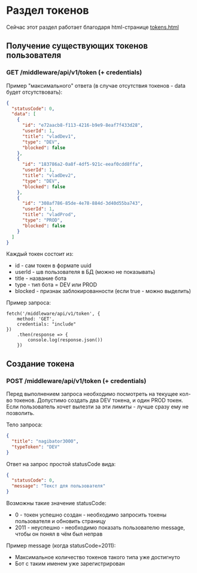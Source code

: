 # Раздел токенов

Сейчас этот раздел работает благодаря html-странице [tokens.html](../../middleware-service/src/main/resources/templates/tokens.html)

## Получение существующих токенов пользователя

### GET /middleware/api/v1/token (+ credentials)

Пример "максимального" ответа (в случае отсутствия токенов - data будет отсутствовать):

```json
{
  "statusCode": 0,
  "data": [
    {
      "id": "e72aacb8-f113-4216-b9e9-8eaf7f433d28",
      "userId": 1,
      "title": "vladDev1",
      "type": "DEV",
      "blocked": false
    },
    {
      "id": "183786a2-0a8f-4df5-921c-eeaf0cdd8ffa",
      "userId": 1,
      "title": "vladDev2",
      "type": "DEV",
      "blocked": false
    },
    {
      "id": "308af786-85de-4e78-884d-3d40d55ba743",
      "userId": 1,
      "title": "vladProd",
      "type": "PROD",
      "blocked": false
    }
  ]
}
```

Каждый токен состоит из:

* id - сам токен в формате uuid
* userId - шв пользователя в БД (можно не показывать)
* title - название бота
* type - тип бота = DEV или PROD
* blocked - признак заблокированности (если true - можно выделить)

Пример запроса:

```
fetch('/middleware/api/v1/token', {
    method: 'GET',
    credentials: "include"
})
    .then(response => {
        console.log(response.json())
    })
```

## Создание токена

### POST /middleware/api/v1/token (+ credentials)

Перед выполнением запроса необходимо посмотреть на текущее кол-во токенов.
Допустимо создать два DEV токена, и один PROD токен. 
Если пользователь хочет вылезти за эти лимиты - лучше сразу ему не позволить.

Тело запроса:

```json
{
  "title": "nagibator3000",
  "typeToken": "DEV"
}
```

Ответ на запрос простой statusCode вида:

```json
{
  "statusCode": 0,
  "message": "Текст для пользователя"
}
```

Возможны такие значение statusCode:
* 0 - токен успешно создан - необходимо запросить токены пользователя и обновить страницу
* 2011 - неуспешно - необходимо показать пользователю message, чтобы он понял в чём был неправ

Пример message (когда statusCode=2011):
* Максимальное количество токенов такого типа уже достигнуто
* Бот с таким именем уже зарегистрирован
